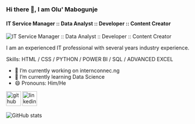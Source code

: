 ### Hi there 👋, I am Olu' Mabogunje
#### IT Service Manager :: Data Analyst :: Developer :: Content Creator
![IT Service Manager :: Data Analyst :: Developer :: Content Creator](https://twitter.com/dageenius/header_photo)

I am an experienced IT professional with several years industry experience.  

Skills: HTML / CSS / PYTHON / POWER BI / SQL / ADVANCED EXCEL

- 🔭 I’m currently working on internconnec.ng 
- 🌱 I’m currently learning Data Science 
- 😄 Pronouns: Him/He 


[<img src='https://cdn.jsdelivr.net/npm/simple-icons@3.0.1/icons/github.svg' alt='github' height='40'>](https://github.com/omabogun)  [<img src='https://cdn.jsdelivr.net/npm/simple-icons@3.0.1/icons/linkedin.svg' alt='linkedin' height='40'>](https://www.linkedin.com/in/olumabogunje/)  

![GitHub stats](https://github-readme-stats.vercel.app/api?username=omabogun&show_icons=true)  

